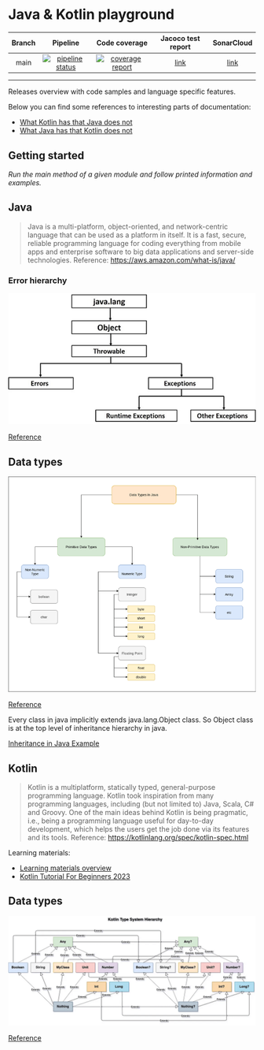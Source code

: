 # Java & Kotlin playground

| Branch |                                                                                            Pipeline                                                                                            |                                                                                         Code coverage                                                                                          |                                       Jacoco test report                                        |                                 SonarCloud                                 |
|:------:|:----------------------------------------------------------------------------------------------------------------------------------------------------------------------------------------------:|:----------------------------------------------------------------------------------------------------------------------------------------------------------------------------------------------:|:-----------------------------------------------------------------------------------------------:|:--------------------------------------------------------------------------:|
|  main  | [![pipeline status](https://gitlab.com/ShowMeYourCodeYouTube/java-kotlin-playground/badges/main/pipeline.svg)](https://gitlab.com/ShowMeYourCodeYouTube/java-kotlin-playground/-/commits/main) | [![coverage report](https://gitlab.com/ShowMeYourCodeYouTube/java-kotlin-playground/badges/main/coverage.svg)](https://gitlab.com/ShowMeYourCodeYouTube/java-kotlin-playground/-/commits/main) | [link](https://showmeyourcodeyoutube.gitlab.io/java-kotlin-playground/jacoco-report/index.html) | [link](https://sonarcloud.io/organizations/showmeyourcodeyoutube/projects) |

---


Releases overview with code samples and language specific features.

Below you can find some references to interesting parts of documentation:
- [What Kotlin has that Java does not](https://kotlinlang.org/docs/comparison-to-java.html#what-kotlin-has-that-java-does-not)
- [What Java has that Kotlin does not](https://kotlinlang.org/docs/comparison-to-java.html#what-java-has-that-kotlin-does-not)

## Getting started

*Run the main method of a given module and follow printed information and examples.*

## Java

> Java is a multi-platform, object-oriented, and network-centric language that can be used as a platform in itself. It is a fast, secure, reliable programming language for coding everything from mobile apps and enterprise software to big data applications and server-side technologies.
Reference: https://aws.amazon.com/what-is/java/

### Error hierarchy

![img](images/java-exceptions.jpg)

[Reference](https://www.tutorialspoint.com/java/java_exceptions.htm)

## Data types

![img](images/java-data-types-768.png)

[Reference](https://www.geeksforgeeks.org/data-types-in-java/)

Every class in java implicitly extends java.lang.Object class. So Object class is at the top level of inheritance hierarchy in java.

[Inheritance in Java Example](https://www.digitalocean.com/community/tutorials/inheritance-java-example)

## Kotlin

> Kotlin is a multiplatform, statically typed, general-purpose programming language. Kotlin took inspiration from many programming languages, including (but not limited to) Java, Scala, C# and Groovy. One of the main ideas behind Kotlin is being pragmatic, i.e., being a programming language useful for day-to-day development, which helps the users get the job done via its features and its tools. Reference: https://kotlinlang.org/spec/kotlin-spec.html

Learning materials:
- [Learning materials overview](https://kotlinlang.org/docs/learning-materials-overview.html)
- [Kotlin Tutorial For Beginners 2023](https://www.youtube.com/watch?v=TEXaoSC_8lQ)

## Data types

![img](images/kotlin-datatypes.png)

[Reference](https://medium.com/@m.sandovalcalvo/kotlin-type-system-unveiling-the-mystery-50613f0db893)
